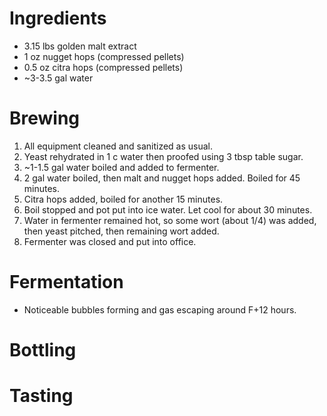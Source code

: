# Ingredients
* 3.15 lbs golden malt extract
* 1 oz nugget hops (compressed pellets)
* 0.5 oz citra hops (compressed pellets)
* ~3-3.5 gal water

# Brewing
1. All equipment cleaned and sanitized as usual.
2. Yeast rehydrated in 1 c water then proofed using 3 tbsp table sugar.
3. ~1-1.5 gal water boiled and added to fermenter.
4. 2 gal water boiled, then malt and nugget hops added. Boiled for 45 minutes.
5. Citra hops added, boiled for another 15 minutes.
6. Boil stopped and pot put into ice water. Let cool for about 30 minutes.
7. Water in fermenter remained hot, so some wort (about 1/4) was added, then yeast pitched, then remaining wort added.
8. Fermenter was closed and put into office.

# Fermentation
* Noticeable bubbles forming and gas escaping around F+12 hours.

# Bottling

# Tasting
